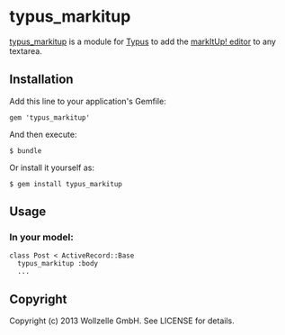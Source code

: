 # typus_markitup

[typus_markitup](https://github.com/wollzelle/typus_fluxiom) is a module for [Typus](https://github.com/fesplugas/typus) to add the [markItUp! editor](http://markitup.jaysalvat.com/home/) to any textarea.

## Installation

Add this line to your application's Gemfile:

    gem 'typus_markitup'

And then execute:

    $ bundle

Or install it yourself as:

    $ gem install typus_markitup

## Usage

### In your model:

    class Post < ActiveRecord::Base
      typus_markitup :body
      ...

## Copyright

Copyright (c) 2013 Wollzelle GmbH. See LICENSE for details.

